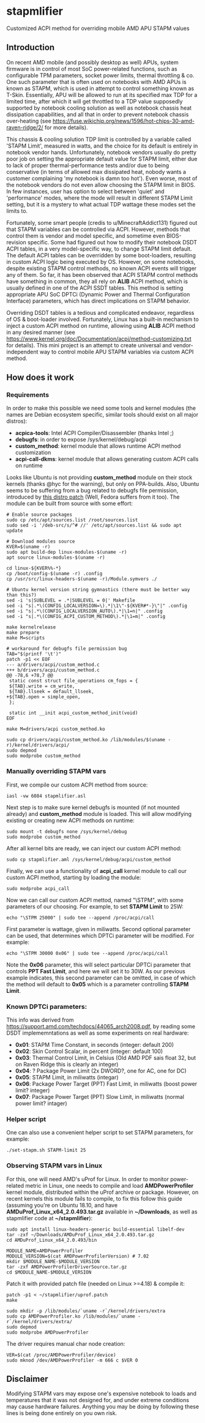 # stapmlifier

Customized ACPI method for overriding mobile AMD APU STAPM values

## Introduction

On recent AMD mobile (and possibly desktop as well) APUs, system firmware is in control of most SoC power-related functions, such as configurable TPM parameters, socket power limits, thermal throttling & co. One such parameter that is often used on notebooks with AMD APUs is known as STAPM, which is used in attempt to control something known as T-Skin. Essentially, APU will be allowed to run at its specified max TDP for a limited time, after which it will get throttled to a TDP value supposedly supported by notebook cooling solution as well as notebook chassis heat dissipation capabilities, and all that in order to prevent notebook chassis over-heating (see https://fuse.wikichip.org/news/1596/hot-chips-30-amd-raven-ridge/2/ for more details).

This chassis & cooling solution TDP limit is controlled by a variable called 'STAPM Limit', measured in watts, and the choice for its default is entirely in notebook vendor hands. Unfortunately, notebook vendors usually do pretty poor job on setting the appropriate default value for STAPM limit, either due to lack of proper thermal-performance tests and/or due to being conservative (in terms of allowed max dissipated heat, nobody wants a customer complaining 'my notebook is damn too hot'). Even worse, most of the notebook vendors do not even allow choosing the STAPM limit in BIOS. In few instances, user has option to select between 'quiet' and 'performance' modes, where the mode will result in different STAPM Limit setting, but it is a mystery to what actual TDP wattage these modes set the limits to.

Fortunately, some smart people (credis to u/MinecraftAddict131) figured out that STAPM variables can be controlled via ACPI. However, methods that control them is vendor and model specific, and sometime even BIOS-revision specific. Some had figured out how to modify their notebook DSDT ACPI tables, in a very model-specific way, to change STAPM limit default. The default ACPI tables can be overridden by some boot-loaders, resulting in custom ACPI logic being executed by OS. However, on some notebooks, despite existing STAPM control methods, no known ACPI events will trigger any of them.
So far, it has been observed that ACPI STAPM control methods have something in common, they all rely on **ALIB** ACPI method, which is usually defined in one of the ACPI SSDT tables. This method is setting appropriate APU SoC DPTCi (Dynamic Power and Thermal Configuration Interface) parameters, which has direct implications on STAPM behavior.

Overriding DSDT tables is a tedious and complicated endeavor, regardless of OS & boot-loader involved. Fortunately, Linux has a built-in mechanism to inject a custom ACPI method on runtime, allowing using **ALIB** ACPI method in any desired manner (see https://www.kernel.org/doc/Documentation/acpi/method-customizing.txt for details). This mini project is an attempt to create universal and vendor-independent way to control mobile APU STAPM variables via custom ACPI method.

## How does it work

### Requirements

In order to make this possible we need some tools and kernel modules (the names are Debian ecosystem specific, similar tools should exist on all major distros):

 * **acpica-tools**: Intel ACPI Compiler/Disassembler (thanks Intel ;)
 * **debugfs**: in order to expose /sys/kernel/debug/acpi
 * **custom_method**: kernel module that allows runtime ACPI method customization
 * **acpi-call-dkms**: kernel module that allows generating custom ACPI calls on runtime

Looks like Ubuntu is not providing **custom_method** module on their stock kernels (thanks @hyc for the warning), but only on PPA-builds. Also, Ubuntu seems to be suffering from a bug related to debugfs file permission, introduced by [this distro patch](https://git.launchpad.net/~ubuntu-kernel/ubuntu/+source/linux/+git/cosmic/commit/fs/debugfs/file.c?id=a1ba65da9ceae481c154bfd1a2c1550e4566d986) (Well, Fedora suffers from it too). The module can be built from source with some effort:

    # Enable source packages
    sudo cp /etc/apt/sources.list /root/sources.list
    sudo sed -i '/deb-src/s/^# //' /etc/apt/sources.list && sudo apt update

    # Download modules source
    KVER=$(uname -r)
    sudo apt build-dep linux-modules-$(uname -r)
    apt source linux-modules-$(uname -r)

    cd linux-${KVER%%-*}
    cp /boot/config-$(uname -r) .config
    cp /usr/src/linux-headers-$(uname -r)/Module.symvers ./

    # Ubuntu kernel version string gymnastics (there must be better way than this?)
    sed -i 's|SUBLEVEL = .*|SUBLEVEL = 0|' Makefile
    sed -i "s|.*\(CONFIG_LOCALVERSION=\).*|\1\"-${KVER#*-}\"|" .config
    sed -i "s|.*\(CONFIG_LOCALVERSION_AUTO\).*|\1=n|" .config
    sed -i "s|.*\(CONFIG_ACPI_CUSTOM_METHOD\).*|\1=m|" .config

    make kernelrelease
    make prepare
    make M=scripts

    # workaround for debugfs file permission bug
    TAB="$(printf '\t')"
    patch -p1 << EOF
    --- a/drivers/acpi/custom_method.c
    +++ b/drivers/acpi/custom_method.c
    @@ -78,6 +78,7 @@
     static const struct file_operations cm_fops = {
     ${TAB}.write = cm_write,
     ${TAB}.llseek = default_llseek,
    +${TAB}.open = simple_open,
     };
     
     static int __init acpi_custom_method_init(void)
    EOF

    make M=drivers/acpi custom_method.ko

    sudo cp drivers/acpi/custom_method.ko /lib/modules/$(uname -r)/kernel/drivers/acpi/
    sudo depmod
    sudo modprobe custom_method

### Manually overriding STAPM vars

First, we compile our custom ACPI method from source:

    iasl -vw 6084 stapmlifier.asl

Next step is to make sure kernel debugfs is mounted (if not mounted already) and **custom_method** module is loaded. This will allow modifying existing or creating new ACPI methods on runtime:

    sudo mount -t debugfs none /sys/kernel/debug
    sudo modprobe custom_method

After all kernel bits are ready, we can inject our custom ACPI method:

    sudo cp stapmlifier.aml /sys/kernel/debug/acpi/custom_method

Finally, we can use a functionality of **acpi_call** kernel module to call our custom ACPI method, starting by loading the module:

    sudo modprobe acpi_call

Now we can call our custom ACPI mettod, named "\STPM", with some parameters of our choosing. For example, to set **STAPM Limit** to 25W:

    echo "\STPM 25000" | sudo tee --append /proc/acpi/call

First parameter is wattage, given in miliwatts. Second optional parameter can be used, that determines which DPTCi parameter will be modified. For example:

    echo "\STPM 30000 0x06" | sudo tee --append /proc/acpi/call

Note the **0x06** parameter, this will select particular DPTCi parameter that controls **PPT Fast Limit**, and here we will set it to 30W. As our previous example indicates, this second parameter can be omitted, in case of which the method will default to **0x05** which is a parameter controlling **STAPM Limit**. 

### Known DPTCi parameters:

This info was derived from https://support.amd.com/techdocs/44065_arch2008.pdf, by reading some DSDT implememntations as well as some experiments on real hardware:

 * **0x01**: STAPM Time Constant, in seconds (integer: default 200)
 * **0x02**: Skin Control Scalar, in percent (integer: default 100)
 * **0x03**: Thermal Control Limit, in Celsius (Old AMD PDF sais float 32, but on Raven Ridge this is clearly an integer)
 * **0x04**: ? Package Power Limit (2x DWORD?, one for AC, one for DC)
 * **0x05**: STAPM Limit, in miliwatts (integar)
 * **0x06**: Package Power Target (PPT) Fast Limit, in miliwatts (boost power limit? integer)
 * **0x07**: Package Power Target (PPT) Slow Limit, in miliwatts (normal power limit? intager)

### Helper script

One can also use a convenient helper script to set STAPM parameters, for example:

    ./set-stapm.sh STAPM-limit 25

### Observing STAPM vars in Linux

For this, one will need AMD's uProf for Linux. In order to monitor power-related metric in Linux, one needs to compile and load **AMDPowerProfiler** kernel module, distributed within the uProf archive or package. However, on recent kernels this module fails to compile, to fix this follow this guide (assuming you're on Ubuntu 18.10, and have **AMDuProf_Linux_x64_2.0.493.tar.gz** available in **~/Downloads**, as well as stapmlifier code at **~/stapmlifier**):

    sudo apt install linux-headers-generic build-essential libelf-dev
    tar -zxf ~/Downloads/AMDuProf_Linux_x64_2.0.493.tar.gz
    cd AMDuProf_Linux_x64_2.0.493/bin

    MODULE_NAME=AMDPowerProfiler
    MODULE_VERSION=$(cat AMDPowerProfilerVersion) # 7.02
    mkdir $MODULE_NAME-$MODULE_VERSION
    tar -zxf AMDPowerProfilerDriverSource.tar.gz
    cd $MODULE_NAME-$MODULE_VERSION

Patch it with provided patch file (needed on Linux >=4.18) & compile it:

    patch -p1 < ~/stapmlifier/uprof.patch
    make

    sudo mkdir -p /lib/modules/`uname -r`/kernel/drivers/extra
    sudo cp AMDPowerProfiler.ko /lib/modules/`uname -r`/kernel/drivers/extra/
    sudo depmod
    sudo modprobe AMDPowerProfiler

The driver requires manual char node creation:

    VER=$(cat /proc/AMDPowerProfiler/device)
    sudo mknod /dev/AMDPowerProfiler -m 666 c $VER 0


## Disclaimer

Modifying STAPM vars may expose one's expensive notebook to loads and temperatures that it was not designed for, and under extreme conditions may cause hardware failures. Anything you may be doing by following these lines is being done entirely on you own risk.
